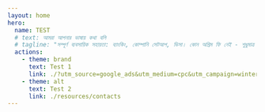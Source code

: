 ```yaml
---
layout: home
hero:
  name: TEST
  # text: আমরা আপনার ভাষায় কথা বলি
  # tagline: "সম্পূর্ণ ব্যবসায়িক সহায়তা: ব্যাংকিং, কোম্পানি সেটআপ, ভিসা। কোন অগ্রিম ফি নেই - শুধুমাত্র অনুমোদনের পরে অর্থ প্রদান করুন।"
  actions:
    - theme: brand
      text: Test 1
      link: ./?utm_source=google_ads&utm_medium=cpc&utm_campaign=winter_2025
    - theme: alt
      text: Test 2
      link: ./resources/contacts
---
```

